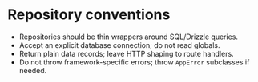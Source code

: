 # Repository conventions

- Repositories should be thin wrappers around SQL/Drizzle queries.
- Accept an explicit database connection; do not read globals.
- Return plain data records; leave HTTP shaping to route handlers.
- Do not throw framework-specific errors; throw `AppError` subclasses if needed.


